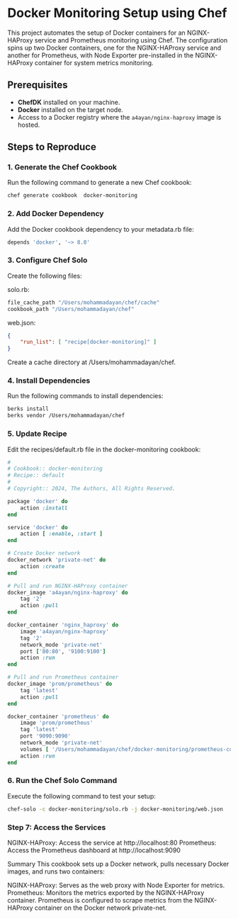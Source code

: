 # Docker Monitoring Setup using Chef

This project automates the setup of Docker containers for an NGINX-HAProxy service and Prometheus monitoring using Chef. The configuration spins up two Docker containers, one for the NGINX-HAProxy service and another for Prometheus, with Node Exporter pre-installed in the NGINX-HAProxy container for system metrics monitoring.

## Prerequisites

- **ChefDK** installed on your machine.
- **Docker** installed on the target node.
- Access to a Docker registry where the `a4ayan/nginx-haproxy` image is hosted.

## Steps to Reproduce

### 1. Generate the Chef Cookbook

Run the following command to generate a new Chef cookbook:

```bash
chef generate cookbook  docker-monitoring
```
### 2. Add Docker Dependency
Add the Docker cookbook dependency to your metadata.rb file:

```ruby
depends 'docker', '~> 8.0'
```
### 3. Configure Chef Solo
Create the following files:

solo.rb:

```ruby
file_cache_path "/Users/mohammadayan/chef/cache"
cookbook_path "/Users/mohammadayan/chef"
```
web.json:
```json
{
    "run_list": [ "recipe[docker-monitoring]" ]
}
```
Create a cache directory at /Users/mohammadayan/chef.

### 4. Install Dependencies
Run the following commands to install dependencies:

```bash
berks install
berks vendor /Users/mohammadayan/chef
```
### 5. Update Recipe
Edit the recipes/default.rb file in the docker-monitoring cookbook:

```ruby
#
# Cookbook:: docker-monitoring
# Recipe:: default
#
# Copyright:: 2024, The Authors, All Rights Reserved.

package 'docker' do
    action :install
end

service 'docker' do
    action [ :enable, :start ]
end

# Create Docker network
docker_network 'private-net' do
    action :create
end

# Pull and run NGINX-HAProxy container
docker_image 'a4ayan/nginx-haproxy' do
    tag '2'
    action :pull
end

docker_container 'nginx_haproxy' do
    image 'a4ayan/nginx-haproxy'
    tag '2'
    network_mode 'private-net'
    port ['80:80', '9100:9100']
    action :run
end

# Pull and run Prometheus container
docker_image 'prom/prometheus' do
    tag 'latest'
    action :pull
end

docker_container 'prometheus' do
    image 'prom/prometheus'
    tag 'latest'
    port '9090:9090'
    network_mode 'private-net'
    volumes [ '/Users/mohammadayan/chef/docker-monitoring/prometheus-config/prometheus.yml:/etc/prometheus/prometheus.yml' ]
    action :run
end
```

### 6. Run the Chef Solo Command
Execute the following command to test your setup:

``` bash
chef-solo -c docker-monitoring/solo.rb -j docker-monitoring/web.json
```
### Step 7: Access the Services
NGINX-HAProxy: Access the service at http://localhost:80
Prometheus: Access the Prometheus dashboard at http://localhost:9090


Summary
This cookbook sets up a Docker network, pulls necessary Docker images, and runs two containers:

NGINX-HAProxy: Serves as the web proxy with Node Exporter for metrics.
Prometheus: Monitors the metrics exported by the NGINX-HAProxy container.
Prometheus is configured to scrape metrics from the NGINX-HAProxy container on the Docker network private-net.

